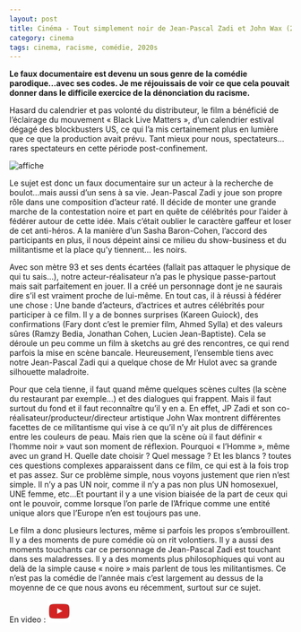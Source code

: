 ```yaml
---
layout: post
title: Cinéma - Tout simplement noir de Jean-Pascal Zadi et John Wax (2020)
category: cinema
tags: cinema, racisme, comédie, 2020s
---
```


**Le faux documentaire est devenu un sous genre de la comédie parodique…avec ses codes. Je me réjouissais de voir ce que cela pouvait donner dans le difficile exercice de la dénonciation du racisme.**

Hasard du calendrier et pas volonté du distributeur, le film a bénéficié de l’éclairage du mouvement « Black Live Matters », d’un calendrier estival dégagé des blockbusters US, ce qui l’a mis certainement plus en lumière que ce que la production avait prévu. Tant mieux pour nous, spectateurs… rares spectateurs en cette période post-confinement.

![affiche](https://filedn.eu/llqi9IBxlYouGRXYG2xlROb/img/2020/toutsimplementnoir.jpg)

Le sujet est donc un faux documentaire sur un acteur à la recherche de boulot…mais aussi d’un sens à sa vie. Jean-Pascal Zadi y joue son propre rôle dans une composition d’acteur raté. Il décide de monter une grande marche de la contestation noire et part en quête de célébrités pour l’aider à fédérer autour de cette idée. Mais c’était oublier le caractère gaffeur et loser de cet anti-héros. A la manière d’un Sasha Baron-Cohen, l’accord des participants en plus, il nous dépeint ainsi ce milieu du show-business et du militantisme et la place qu’y tiennent… les noirs.

Avec son mètre 93 et ses dents  écartées (fallait pas attaquer le physique de qui tu sais…), notre acteur-réalisateur n’a pas le physique passe-partout mais sait parfaitement en jouer. Il a créé un personnage dont je ne saurais dire s’il est vraiment proche de lui-même. En tout cas, il à réussi à fédérer une chose : Une bande d’acteurs, d’actrices et autres célébrités pour participer à ce film. Il y a de bonnes surprises (Kareen Guiock), des confirmations (Fary dont c’est le premier film, Ahmed Sylla) et des valeurs sûres (Ramzy Bedia, Jonathan Cohen, Lucien Jean-Baptiste). Cela se déroule un peu comme un film à sketchs au gré des rencontres, ce qui rend parfois la mise en scène bancale. Heureusement, l’ensemble tiens avec notre Jean-Pascal Zadi qui a quelque chose de Mr Hulot avec sa grande silhouette maladroite.

Pour que cela tienne, il faut quand même quelques scènes cultes (la scène du restaurant par exemple…) et des dialogues qui frappent. Mais il faut surtout du fond et il faut reconnaître qu’il y en a. En effet, JP Zadi et son co-réalisateur/producteur/directeur artistique John Wax montrent différentes facettes de ce militantisme qui vise à ce qu’il n’y ait plus de différences entre les couleurs de peau. Mais rien que la scène où il faut définir « l’homme noir » vaut son moment de réflexion. Pourquoi « l’Homme », même avec un grand H. Quelle date choisir ? Quel message ? Et les blancs ? toutes ces questions complexes apparaissent dans ce film, ce qui est à la fois trop et pas assez. Sur ce problème simple, nous voyons justement que rien n’est simple. Il n’y a pas UN noir, comme il n’y a pas non plus UN homosexuel, UNE femme, etc…Et pourtant il y a une vision biaisée de la part de ceux qui ont le pouvoir, comme lorsque l’on parle de l’Afrique comme une entité unique alors que l’Europe n’en est toujours pas une.

Le film a donc plusieurs lectures, même si parfois les propos s’embrouillent. Il y a des moments de pure comédie où on rit volontiers. Il y a aussi des moments touchants car ce personnage de Jean-Pascal Zadi est touchant dans ses maladresses. Il y a des moments plus philosophiques qui vont au delà de la simple cause « noire » mais parlent de tous les militantismes. Ce n’est pas la comédie de l’année mais c’est largement au dessus de la moyenne de ce que nous avons eu récemment, surtout sur ce sujet.

En video : [![video](/images/youtube.png)](https://youtu.be/2Uk15jDnJz0)

